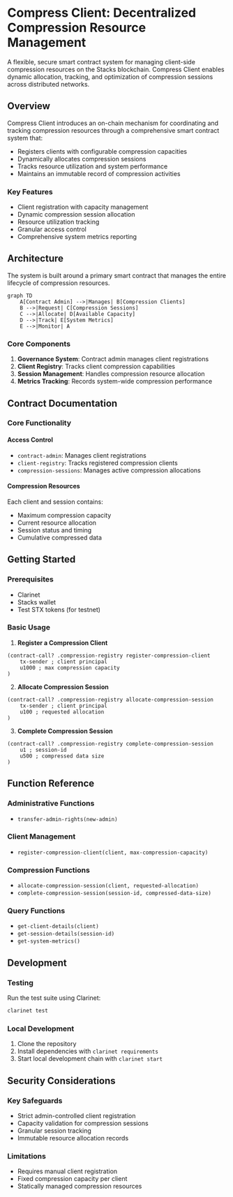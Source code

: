 # Compress Client: Decentralized Compression Resource Management

A flexible, secure smart contract system for managing client-side compression resources on the Stacks blockchain. Compress Client enables dynamic allocation, tracking, and optimization of compression sessions across distributed networks.

## Overview

Compress Client introduces an on-chain mechanism for coordinating and tracking compression resources through a comprehensive smart contract system that:
- Registers clients with configurable compression capacities
- Dynamically allocates compression sessions
- Tracks resource utilization and system performance
- Maintains an immutable record of compression activities

### Key Features
- Client registration with capacity management
- Dynamic compression session allocation
- Resource utilization tracking
- Granular access control
- Comprehensive system metrics reporting

## Architecture

The system is built around a primary smart contract that manages the entire lifecycle of compression resources.

```mermaid
graph TD
    A[Contract Admin] -->|Manages| B[Compression Clients]
    B -->|Request| C[Compression Sessions]
    C -->|Allocate| D[Available Capacity]
    D -->|Track| E[System Metrics]
    E -->|Monitor| A
```

### Core Components
1. **Governance System**: Contract admin manages client registrations
2. **Client Registry**: Tracks client compression capabilities
3. **Session Management**: Handles compression resource allocation
4. **Metrics Tracking**: Records system-wide compression performance

## Contract Documentation

### Core Functionality

#### Access Control
- `contract-admin`: Manages client registrations
- `client-registry`: Tracks registered compression clients
- `compression-sessions`: Manages active compression allocations

#### Compression Resources
Each client and session contains:
- Maximum compression capacity
- Current resource allocation
- Session status and timing
- Cumulative compressed data

## Getting Started

### Prerequisites
- Clarinet
- Stacks wallet
- Test STX tokens (for testnet)

### Basic Usage

1. **Register a Compression Client**
```clarity
(contract-call? .compression-registry register-compression-client 
    tx-sender ; client principal
    u1000 ; max compression capacity
)
```

2. **Allocate Compression Session**
```clarity
(contract-call? .compression-registry allocate-compression-session
    tx-sender ; client principal
    u100 ; requested allocation
)
```

3. **Complete Compression Session**
```clarity
(contract-call? .compression-registry complete-compression-session
    u1 ; session-id
    u500 ; compressed data size
)
```

## Function Reference

### Administrative Functions
- `transfer-admin-rights(new-admin)`

### Client Management
- `register-compression-client(client, max-compression-capacity)`

### Compression Functions
- `allocate-compression-session(client, requested-allocation)`
- `complete-compression-session(session-id, compressed-data-size)`

### Query Functions
- `get-client-details(client)`
- `get-session-details(session-id)`
- `get-system-metrics()`

## Development

### Testing
Run the test suite using Clarinet:
```bash
clarinet test
```

### Local Development
1. Clone the repository
2. Install dependencies with `clarinet requirements`
3. Start local development chain with `clarinet start`

## Security Considerations

### Key Safeguards
- Strict admin-controlled client registration
- Capacity validation for compression sessions
- Granular session tracking
- Immutable resource allocation records

### Limitations
- Requires manual client registration
- Fixed compression capacity per client
- Statically managed compression resources
